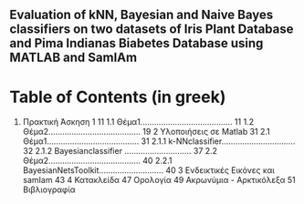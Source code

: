 ## Evaluation of kNN, Bayesian and Naive Bayes classifiers on two datasets of Iris Plant Database and Pima Indianas Biabetes Database using MATLAB and SamIAm

# Table of Contents (in greek)
1. Πρακτική ́Ασκηση 1 11
1.1 Θέμα1........................................ 11 
1.2 Θέμα2........................................ 19
2 Υλοποιήσεις σε Matlab 31
2.1 Θέμα1........................................ 31 
2.1.1 k-NNclassifier................................ 32 
2.1.2 Bayesianclassifier ............................. 37
2.2 Θέμα2........................................ 40 
2.2.1 BayesianNetsToolkit............................ 40
3 Ενδεικτικές Εικόνες και samIam 43
4 Κατακλείδα 47
Ορολογία 49 Ακρωνύμια - Αρκτικόλεξα 51 Βιβλιογραφία

